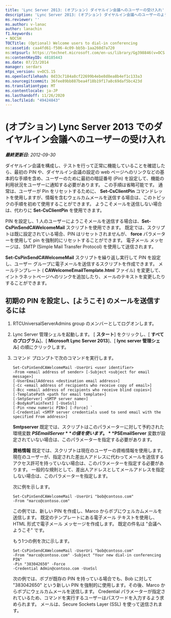 ```yaml
---
title: 'Lync Server 2013: (オプション) ダイヤルイン会議へのユーザーの受け入れ'
description: 'Lync Server 2013: (オプション) ダイヤルイン会議へのユーザーのようこそ。'
ms.reviewer: ''
ms.author: v-lanac
author: lanachin
f1.keywords:
- NOCSH
TOCTitle: (Optional) Welcome users to dial-in conferencing
ms:assetid: caa4fd61-f506-4c09-bb5b-1aa260d7a720
ms:mtpsurl: https://technet.microsoft.com/en-us/library/Gg398846(v=OCS.15)
ms:contentKeyID: 48185443
ms.date: 07/23/2014
manager: serdars
mtps_version: v=OCS.15
ms.openlocfilehash: 0d33c7184a8cf22699b4ebe8d8ea8b4ef1c133a3
ms.sourcegitcommit: 36fee89bb887bea4f18b19f17a8c69daf5bc423d
ms.translationtype: MT
ms.contentlocale: ja-JP
ms.lasthandoff: 11/26/2020
ms.locfileid: "49424843"
---
```

# <a name="optional-welcome-users-to-dial-in-conferencing-in-lync-server-2013"></a>(オプション) Lync Server 2013 でのダイヤルイン会議へのユーザーの受け入れ

<div data-xmlns="http://www.w3.org/1999/xhtml">

<div class="topic" data-xmlns="http://www.w3.org/1999/xhtml" data-msxsl="urn:schemas-microsoft-com:xslt" data-cs="https://msdn.microsoft.com/">

<div data-asp="https://msdn2.microsoft.com/asp">



</div>

<div id="mainSection">

<div id="mainBody">

<span> </span>

_**最終更新日:** 2012-09-30_

ダイヤルイン会議を構成し、テストを行って正常に機能していることを確認したら、最初の PIN や、ダイヤルイン会議の設定の web ページへのリンクなどの基本的な手順を含め、ユーザーのために最初の暗証番号 (Pin) を設定して、機能の利用状況をユーザーに通知する必要があります。 この手順は省略可能です。 通常は、ユーザーが Pin をリセットするために、 **Set-CsClientPin** コマンドレットを使用しますが、情報を含むウェルカムメールを送信する場合は、このトピックの手順を初めて使用することができます。 ようこそメールを送信しない場合は、代わりに **Set-CsClientPin** を使用できます。

PIN を設定し、1 人のユーザーにようこそメールを送信する場合は、**Set-CsPinSendCAWelcomeMail** スクリプトを使用できます。 既定では、スクリプトは既に設定されている場合、PIN はリセットされませんが、 **force** パラメーターを使用して pin を強制的にリセットすることができます。 電子メール メッセージは、SMTP (Simple Mail Transfer Protocol) を使用して送信されます。

**Set-CsPinSendCAWelcomeMail** スクリプトを繰り返し実行して PIN を設定し、ユーザー グループに電子メールを送信するスクリプトを作成できます。 メールテンプレート ( **CAWelcomeEmailTemplate.html** ファイル) を変更して、イントラネットページへのリンクを追加したり、メールのテキストを変更したりすることができます。

<div>

## <a name="to-set-an-initial-pin-and-send-welcome-email"></a>初期の PIN を設定し、[ようこそ] のメールを送信するには

1.  RTCUniversalServerAdmins group のメンバーとしてログオンします。

2.  Lync Server 管理シェルを起動します。 [ **スタート**] をクリックし、[ **すべてのプログラム**]、[ **Microsoft Lync Server 2013**]、[ **lync server 管理シェル**] の順にクリックします。

3.  コマンド プロンプトで次のコマンドを実行します。
    
        Set-CsPinSendCAWelcomeMail -UserUri <user identifier>
        -From <email address of sender> [-Subject <subject for email message>]
        [-UserEmailAddress <destination email address>]
        [-Cc <email address of recipients who receive copy of email>]
        [-Bcc <email address of recipients who receive blind copies>]
        [-TemplatePath <path for email template>]
        [-SmtpServer] <SMTP server name>]
        [-BodyAsPlainText] [-UseSsl]
        [-Pin <new numeric PIN>] [-Force] `
        [-Credential <SMTP server credentials used to send email with the specified From address>]
    
    **Smtpserver**   既定では、スクリプトはこのパラメーターに対して予約された環境変数 **$PSEmailServer** の値を使います。 **$PSEmailServer** 変数が設定されていない場合は、このパラメーターを指定する必要があります。
    
    **資格情報**   既定では、スクリプトは現在のユーザーの資格情報を使用します。 現在のユーザーが、指定された差出人アドレスに代わってメールを送信するアクセス許可を持っていない場合は、このパラメーターを指定する必要があります。 一般的な規則として、差出人アドレスとしてメールアドレスを指定しない場合は、このパラメーターを指定します。
    
    次に例を示します。
    
        Set-CsPinSendCAWelcomeMail -UserUri "bob@contoso.com"
        -From "marco@contoso.com"
    
    この例では、新しい PIN を作成し、Marco からボブにウェルカムメールを送信します。 既定のテンプレートにある電子メール テキストを使用し、HTML 形式で電子メール メッセージを作成します。 既定の件名は "会議へようこそ" です。
    
    もう1つの例を次に示します。
    
        Set-CsPinSendCAWelcomeMail -UserUri "bob@contoso.com"
        -From "marco@contoso.com" -Subject "Your new dial-in conferencing PIN"
        -Pin "383042650" -Force
        -Credential Admin@contoso.com -UseSsl
    
    次の例では、ボブが既存の PIN を持っている場合でも、Bob に対して "383042650" という新しい PIN を強制的に使用します。その後、Marco からボブにウェルカムメールを送信します。 Credential パラメーターが指定されているため、コマンドを実行するユーザーはパスワードを入力するよう求められます。 メールは、Secure Sockets Layer (SSL) を使って送信されます。

</div>

</div>

<span> </span>

</div>

</div>

</div>

